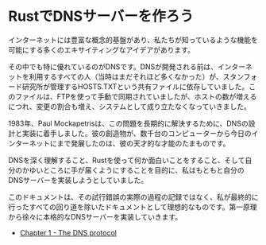 # RustでDNSサーバーを作ろう

インターネットには豊富な概念的基盤があり、私たちが知っているような機能を可能にする多くのエキサイティングなアイデアがあります。

その中でも特に優れているのがDNSです。DNSが開発される前は、インターネットを利用するすべての人（当時はまだそれほど多くなかった）が、スタンフォード研究所が管理するHOSTS.TXTという共有ファイルに依存していました。このファイルは、FTPを使って手動で同期されていましたが、ホストの数が増えるにつれ、変更の割合も増え、システムとして成り立たなくなっていきました。

1983年、Paul Mockapetrisは、この問題を長期的に解決するために、DNSの設計と実装に着手しました。彼の創造物が、数千台のコンピューターから今日のインターネットにまで発展したのは、彼の天才的な才能のたまものです。

DNSを深く理解すること、Rustを使って何か面白いことをすること、そして自分のかゆいところに手が届くようにすることを目的に、私はもともと自分のDNSサーバーを実装しようとしていました。

このドキュメントは、その試行錯誤の実際の過程の記録ではなく、私が最終的に行ったすべての回り道を除いたドキュメントとして理想的なものです。第一原理から徐々に本格的なDNSサーバーを実装していきます。

- [Chapter 1 - The DNS protocol](chapter1.md)

